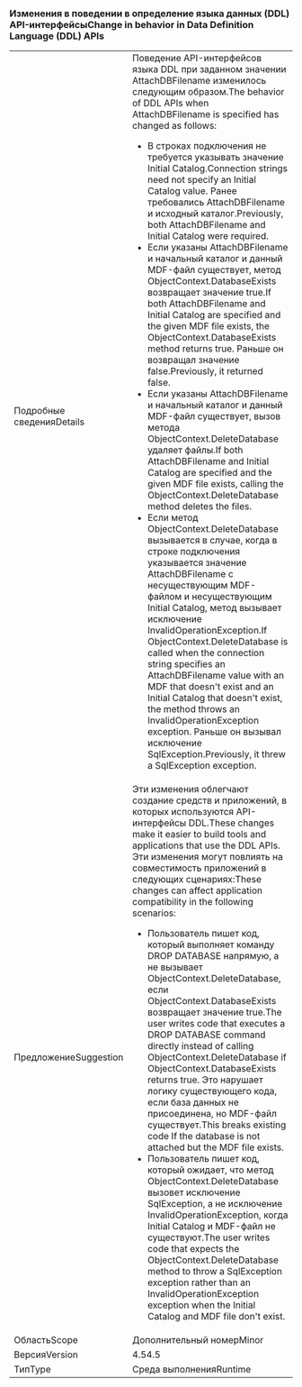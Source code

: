 ### <a name="change-in-behavior-in-data-definition-language-ddl-apis"></a><span data-ttu-id="898fc-101">Изменения в поведении в определение языка данных (DDL) API-интерфейсы</span><span class="sxs-lookup"><span data-stu-id="898fc-101">Change in behavior in Data Definition Language (DDL) APIs</span></span>

|   |   |
|---|---|
|<span data-ttu-id="898fc-102">Подробные сведения</span><span class="sxs-lookup"><span data-stu-id="898fc-102">Details</span></span>|<span data-ttu-id="898fc-103">Поведение API-интерфейсов языка DDL при заданном значении AttachDBFilename изменилось следующим образом.</span><span class="sxs-lookup"><span data-stu-id="898fc-103">The behavior of DDL APIs when AttachDBFilename is specified has changed as follows:</span></span><ul><li><span data-ttu-id="898fc-104">В строках подключения не требуется указывать значение Initial Catalog.</span><span class="sxs-lookup"><span data-stu-id="898fc-104">Connection strings need not specify an Initial Catalog value.</span></span> <span data-ttu-id="898fc-105">Ранее требовались AttachDBFilename и исходный каталог.</span><span class="sxs-lookup"><span data-stu-id="898fc-105">Previously, both AttachDBFilename and Initial Catalog were required.</span></span></li><li><span data-ttu-id="898fc-106">Если указаны AttachDBFilename и начальный каталог и данный MDF-файл существует, метод ObjectContext.DatabaseExists возвращает значение true.</span><span class="sxs-lookup"><span data-stu-id="898fc-106">If both AttachDBFilename and Initial Catalog are specified and the given MDF file exists, the ObjectContext.DatabaseExists method returns true.</span></span> <span data-ttu-id="898fc-107">Раньше он возвращал значение false.</span><span class="sxs-lookup"><span data-stu-id="898fc-107">Previously, it returned false.</span></span></li><li><span data-ttu-id="898fc-108">Если указаны AttachDBFilename и начальный каталог и данный MDF-файл существует, вызов метода ObjectContext.DeleteDatabase удаляет файлы.</span><span class="sxs-lookup"><span data-stu-id="898fc-108">If both AttachDBFilename and Initial Catalog are specified and the given MDF file exists, calling the ObjectContext.DeleteDatabase method deletes the files.</span></span></li><li><span data-ttu-id="898fc-109">Если метод ObjectContext.DeleteDatabase вызывается в случае, когда в строке подключения указывается значение AttachDBFilename с несуществующим MDF-файлом и несуществующим Initial Catalog, метод вызывает исключение InvalidOperationException.</span><span class="sxs-lookup"><span data-stu-id="898fc-109">If ObjectContext.DeleteDatabase is called when the connection string specifies an AttachDBFilename value with an MDF that doesn't exist and an Initial Catalog that doesn't exist, the method throws an InvalidOperationException exception.</span></span> <span data-ttu-id="898fc-110">Раньше он вызывал исключение SqlException.</span><span class="sxs-lookup"><span data-stu-id="898fc-110">Previously, it threw a SqlException exception.</span></span></li></ul>|
|<span data-ttu-id="898fc-111">Предложение</span><span class="sxs-lookup"><span data-stu-id="898fc-111">Suggestion</span></span>|<span data-ttu-id="898fc-112">Эти изменения облегчают создание средств и приложений, в которых используются API-интерфейсы DDL.</span><span class="sxs-lookup"><span data-stu-id="898fc-112">These changes make it easier to build tools and applications that use the DDL APIs.</span></span> <span data-ttu-id="898fc-113">Эти изменения могут повлиять на совместимость приложений в следующих сценариях:</span><span class="sxs-lookup"><span data-stu-id="898fc-113">These changes can affect application compatibility in the following scenarios:</span></span><ul><li><span data-ttu-id="898fc-114">Пользователь пишет код, который выполняет команду DROP DATABASE напрямую, а не вызывает ObjectContext.DeleteDatabase, если ObjectContext.DatabaseExists возвращает значение true.</span><span class="sxs-lookup"><span data-stu-id="898fc-114">The user writes code that executes a DROP DATABASE command directly instead of calling ObjectContext.DeleteDatabase if ObjectContext.DatabaseExists returns true.</span></span> <span data-ttu-id="898fc-115">Это нарушает логику существующего кода, если база данных не присоединена, но MDF-файл существует.</span><span class="sxs-lookup"><span data-stu-id="898fc-115">This breaks existing code If the database is not attached but the MDF file exists.</span></span></li><li><span data-ttu-id="898fc-116">Пользователь пишет код, который ожидает, что метод ObjectContext.DeleteDatabase вызовет исключение SqlException, а не исключение InvalidOperationException, когда Initial Catalog и MDF-файл не существуют.</span><span class="sxs-lookup"><span data-stu-id="898fc-116">The user writes code that expects the ObjectContext.DeleteDatabase method to throw a SqlException exception rather than an InvalidOperationException exception when the Initial Catalog and MDF file don't exist.</span></span></li></ul>|
|<span data-ttu-id="898fc-117">Область</span><span class="sxs-lookup"><span data-stu-id="898fc-117">Scope</span></span>|<span data-ttu-id="898fc-118">Дополнительный номер</span><span class="sxs-lookup"><span data-stu-id="898fc-118">Minor</span></span>|
|<span data-ttu-id="898fc-119">Версия</span><span class="sxs-lookup"><span data-stu-id="898fc-119">Version</span></span>|<span data-ttu-id="898fc-120">4.5</span><span class="sxs-lookup"><span data-stu-id="898fc-120">4.5</span></span>|
|<span data-ttu-id="898fc-121">Тип</span><span class="sxs-lookup"><span data-stu-id="898fc-121">Type</span></span>|<span data-ttu-id="898fc-122">Среда выполнения</span><span class="sxs-lookup"><span data-stu-id="898fc-122">Runtime</span></span>|

